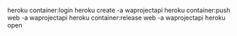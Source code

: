 heroku container:login
heroku create -a waprojectapi
heroku container:push web -a waprojectapi
heroku container:release web -a waprojectapi
heroku open